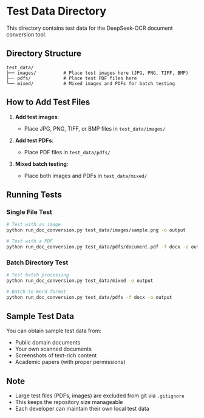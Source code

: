 # Test Data Directory

This directory contains test data for the DeepSeek-OCR document conversion tool.

## Directory Structure

```
test_data/
├── images/          # Place test images here (JPG, PNG, TIFF, BMP)
├── pdfs/            # Place test PDF files here
└── mixed/           # Mixed images and PDFs for batch testing
```

## How to Add Test Files

1. **Add test images**:
   - Place JPG, PNG, TIFF, or BMP files in `test_data/images/`

2. **Add test PDFs**:
   - Place PDF files in `test_data/pdfs/`

3. **Mixed batch testing**:
   - Place both images and PDFs in `test_data/mixed/`

## Running Tests

### Single File Test
```bash
# Test with an image
python run_doc_conversion.py test_data/images/sample.png -o output

# Test with a PDF
python run_doc_conversion.py test_data/pdfs/document.pdf -f docx -o output
```

### Batch Directory Test
```bash
# Test batch processing
python run_doc_conversion.py test_data/mixed -o output

# Batch to Word format
python run_doc_conversion.py test_data/pdfs -f docx -o output
```

## Sample Test Data

You can obtain sample test data from:
- Public domain documents
- Your own scanned documents
- Screenshots of text-rich content
- Academic papers (with proper permissions)

## Note

- Large test files (PDFs, images) are excluded from git via `.gitignore`
- This keeps the repository size manageable
- Each developer can maintain their own local test data
